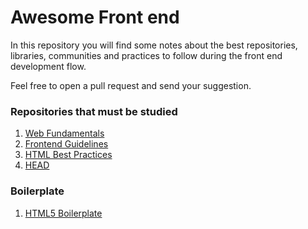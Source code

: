 # Awesome Front end
In this repository you will find some notes about the best repositories, libraries, communities and practices to follow during the front end development flow.

Feel free to open a pull request and send your suggestion.

### Repositories that must be studied
1. [Web Fundamentals](https://github.com/google/WebFundamentals)
2. [Frontend Guidelines](https://github.com/bendc/frontend-guidelines)
3. [HTML Best Practices](https://github.com/hail2u/html-best-practices)
4. [HEAD](https://github.com/joshbuchea/HEAD)

### Boilerplate
1. [HTML5 Boilerplate](https://html5boilerplate.com/)
